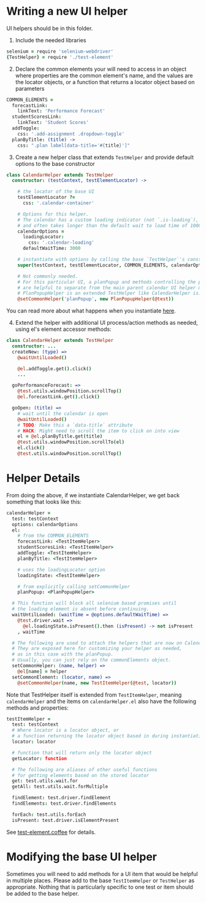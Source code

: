 # Writing a new UI helper

UI helpers should be in this folder.

1. Include the needed libraries

  ```coffee
  selenium = require 'selenium-webdriver'
  {TestHelper} = require './test-element'
  ```

2. Declare the common elements your will need to access in an object where properties are the common element's name, and the values are the locator objects, or a function that returns a locator object based on parameters

  ```coffee
  COMMON_ELEMENTS =
    forecastLink:
      linkText: 'Performance Forecast'
    studentScoresLink:
      linkText: 'Student Scores'
    addToggle:
      css: '.add-assignment .dropdown-toggle'
    planByTitle: (title) ->
      css: ".plan label[data-title='#{title}']"
  ```

3. Create a new helper class that extends `TestHelper` and provide default options to the base constructor

  ```coffee
  class CalendarHelper extends TestHelper
    constructor: (testContext, testElementLocator) ->

      # the locator of the base UI
      testElementLocator ?=
        css: '.calendar-container'

      # Options for this helper.
      # The calendar has a custom loading indicator (not `.is-loading`),
      # and often takes longer than the default wait to load time of 1000ms.
      calendarOptions =
        loadingLocator:
          css: '.calendar-loading'
        defaultWaitTime: 3000

      # instantiate with options by calling the base `TestHelper`'s constructor
      super(testContext, testElementLocator, COMMON_ELEMENTS, calendarOptions)

      # Not commonly needed.
      # For this particular UI, a planPopup and methods controlling the popup
      # are helpful to separate from the main parent calendar UI helper methods.
      # PlanPopupHelper is an extended TestHelper like CalendarHelper is.
      @setCommonHelper('planPopup', new PlanPopupHelper(@test))
  ```
  You can read more about what happens when you instantiate [here](#helper-details).

4. Extend the helper with additional UI process/action methods as needed, using el's element accessor methods:

  ```coffee
  class CalendarHelper extends TestHelper
    constructor: ...
    createNew: (type) =>
      @waitUntilLoaded()

      @el.addToggle.get().click()
      ...

    goPerformanceForecast: =>
      @test.utils.windowPosition.scrollTop()
      @el.forecastLink.get().click()

    goOpen: (title) =>
      # wait until the calendar is open
      @waitUntilLoaded()
      # TODO: Make this a `data-title` attribute
      # HACK: Might need to scroll the item to click on into view
      el = @el.planByTitle.get(title)
      @test.utils.windowPosition.scrollTo(el)
      el.click()
      @test.utils.windowPosition.scrollTop()
  ```

# Helper Details

From doing the above, if we instantiate CalendarHelper, we get back something that looks like this:

```coffee
calendarHelper =
  test: testContext
  options: calendarOptions
  el:
    # from the COMMON_ELEMENTS
    forecastLink: <TestItemHelper>
    studentScoresLink: <TestItemHelper>
    addToggle: <TestItemHelper>
    planByTitle: <TestItemHelper>

    # uses the loadingLocator option
    loadingState: <TestItemHelper>

    # from explicitly calling setCommonHelper
    planPopup: <PlanPopupHelper>

  # This function will block all selenium based promises until
  # the loading element is absent before continuing.
  waitUntilLoaded: (waitTime = @options.defaultWaitTime) =>
    @test.driver.wait =>
      @el.loadingState.isPresent().then (isPresent) -> not isPresent
    , waitTime

  # The following are used to attach the helpers that are now on CalendarHelper.el
  # They are exposed here for customizing your helper as needed,
  # as in this case with the planPopup.
  # Usually, you can just rely on the commonElements object.
  setCommonHelper: (name, helper) =>
    @el[name] = helper
  setCommonElement: (locator, name) =>
    @setCommonHelper(name, new TestItemHelper(@test, locator))
```
Note that TestHelper itself is extended from `TestItemHelper`, meaning `calendarHelper` and the items on `calendarHelper.el` also have the following methods and properties:

```coffee
testItemHelper =
  test: testContext
  # Where locator is a locator object, or
  # a function returning the locator object based in during instantiation
  locator: locator

  # function that will return only the locator object
  getLocator: function

  # The following are aliases of other useful functions
  # for getting elements based on the stored locator
  get: test.utils.wait.for
  getAll: test.utils.wait.forMultiple

  findElement: test.driver.findElement
  findElements: test.driver.findElements

  forEach: test.utils.forEach
  isPresent: test.driver.isElementPresent
```
See [test-element.coffee](./test-element.coffee) for details.

# Modifying the base UI helper

Sometimes you will need to add methods for a UI item that would be helpful in multiple places.  Please add to the base `TestItemHelper` or `TestHelper` as appropriate.  Nothing that is particularly specific to one test or item should be added to the base helper.